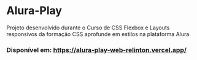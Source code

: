 # Alura-Play
Projeto desenvolvido durante o Curso de CSS Flexbox e Layouts responsivos da formação CSS aprofunde em estilos na plataforma Alura.
### Disponível em: https://alura-play-web-relinton.vercel.app/
